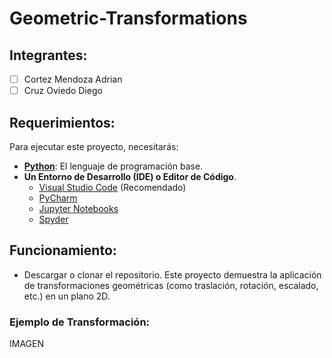 # Geometric-Transformations

## Integrantes: 
- [ ] Cortez Mendoza Adrian
- [ ] Cruz Oviedo Diego

## Requerimientos:

Para ejecutar este proyecto, necesitarás:

- **[Python](https://www.python.org/)**: El lenguaje de programación base.
- **Un Entorno de Desarrollo (IDE) o Editor de Código**.
  - [Visual Studio Code](https://code.visualstudio.com/) (Recomendado)
  - [PyCharm](https://www.jetbrains.com/pycharm/) 
  - [Jupyter Notebooks](https://jupyter.org/) 
  - [Spyder](https://www.spyder-ide.org/) 

## Funcionamiento:
- Descargar o clonar el repositorio.
Este proyecto demuestra la aplicación de transformaciones geométricas (como traslación, rotación, escalado, etc.) en un plano 2D.

### Ejemplo de Transformación:
IMAGEN 
